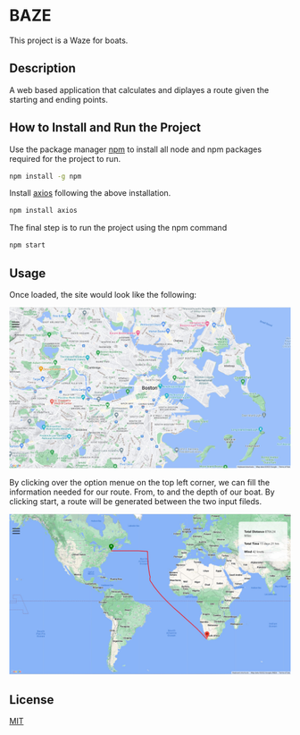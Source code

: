 # BAZE
This project is a Waze for boats.    

## Description
A web based application that calculates and diplayes a route given the starting and ending points.  

## How to Install and Run the Project

Use the package manager [npm](https://docs.npmjs.com/downloading-and-installing-node-js-and-npm) to install all node and npm packages required for the project to run.

```bash
npm install -g npm
```

Install [axios](https://www.npmjs.com/package/axios) following the above installation.   

```bash
npm install axios
```

The final step is to run the project using the npm command 

```bash
npm start
```

## Usage

Once loaded, the site would look like the following:

![Welcome page](https://github.com/AdmasKebede/FluxMarine/blob/main/src/intro_page.jpg?raw=True)

By clicking over the option menue on the top left corner, we can fill the information needed for our route. From, to and the depth of our boat. By clicking start, a route will be generated between the two input fileds. 

![route page](https://github.com/AdmasKebede/FluxMarine/blob/main/src/route_page.jpg?raw=True)


## License
[MIT](https://choosealicense.com/licenses/mit/)

